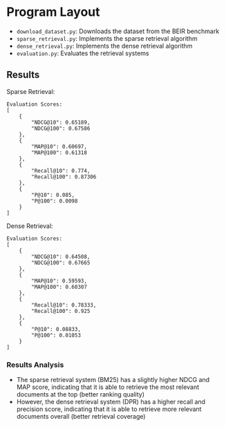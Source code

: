 # Program Layout
- `download_dataset.py`: Downloads the dataset from the BEIR benchmark
- `sparse_retrieval.py`: Implements the sparse retrieval algorithm
- `dense_retrieval.py`: Implements the dense retrieval algorithm
- `evaluation.py`: Evaluates the retrieval systems

## Results
Sparse Retrieval:
```
Evaluation Scores:
[
    {
        "NDCG@10": 0.65189,
        "NDCG@100": 0.67586
    },
    {
        "MAP@10": 0.60697,
        "MAP@100": 0.61318
    },
    {
        "Recall@10": 0.774,
        "Recall@100": 0.87306
    },
    {
        "P@10": 0.085,
        "P@100": 0.0098
    }
]
```

Dense Retrieval:
```
Evaluation Scores:
[
    {
        "NDCG@10": 0.64508,
        "NDCG@100": 0.67665
    },
    {
        "MAP@10": 0.59593,
        "MAP@100": 0.60307
    },
    {
        "Recall@10": 0.78333,
        "Recall@100": 0.925
    },
    {
        "P@10": 0.08833,
        "P@100": 0.01053
    }
]
```

### Results Analysis
- The sparse retrieval system (BM25) has a slightly higher NDCG and MAP score, indicating that it is able to retrieve the most relevant documents at the top (better ranking quality)
- However, the dense retrieval system (DPR) has a higher recall and precision score, indicating that it is able to retrieve more relevant documents overall (better retrieval coverage)
